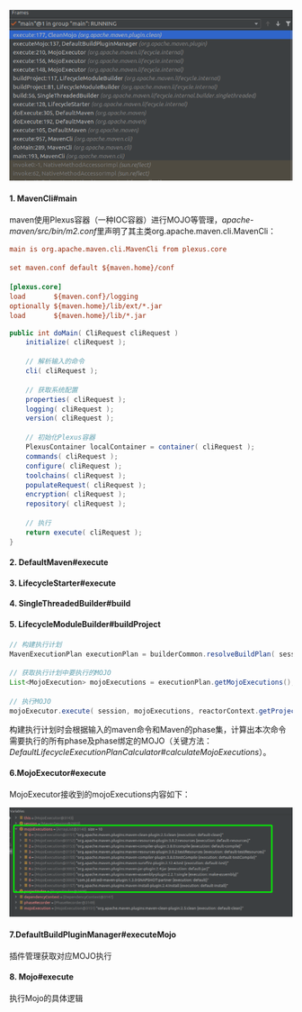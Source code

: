 ![image-20210917202018386](../../src/main/resources/picture/image-20210917202018386.png)

#### 1. MavenCli#main

maven使用Plexus容器（一种IOC容器）进行MOJO等管理，*apache-maven/src/bin/m2.conf*里声明了其主类org.apache.maven.cli.MavenCli：

```ini
main is org.apache.maven.cli.MavenCli from plexus.core

set maven.conf default ${maven.home}/conf

[plexus.core]
load       ${maven.conf}/logging
optionally ${maven.home}/lib/ext/*.jar
load       ${maven.home}/lib/*.jar
```



```java
public int doMain( CliRequest cliRequest )
    initialize( cliRequest );

    // 解析输入的命令
    cli( cliRequest );

    // 获取系统配置
    properties( cliRequest );
    logging( cliRequest );
    version( cliRequest );
    
    // 初始化Plexus容器
    PlexusContainer localContainer = container( cliRequest );
    commands( cliRequest );
    configure( cliRequest );
    toolchains( cliRequest );
    populateRequest( cliRequest );
    encryption( cliRequest );
    repository( cliRequest );

    // 执行
    return execute( cliRequest );      
}
```

#### 2. DefaultMaven#execute

#### 3. LifecycleStarter#execute

#### 4. SingleThreadedBuilder#build

#### 5. LifecycleModuleBuilder#buildProject

```java
// 构建执行计划
MavenExecutionPlan executionPlan = builderCommon.resolveBuildPlan( session, currentProject, taskSegment, new HashSet<Artifact>() );

// 获取执行计划中要执行的MOJO
List<MojoExecution> mojoExecutions = executionPlan.getMojoExecutions();

// 执行MOJO
mojoExecutor.execute( session, mojoExecutions, reactorContext.getProjectIndex());
```

构建执行计划时会根据输入的maven命令和Maven的phase集，计算出本次命令需要执行的所有phase及phase绑定的MOJO（关键方法：*DefaultLifecycleExecutionPlanCalculator#calculateMojoExecutions*）。

#### 6.MojoExecutor#execute

MojoExecutor接收到的mojoExecutions内容如下：

![image-20210917210301773](../../src/main/resources/picture/image-20210917210301773.png)

#### 7.DefaultBuildPluginManager#executeMojo

插件管理获取对应MOJO执行

#### 8. Mojo#execute

执行Mojo的具体逻辑



